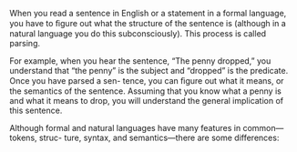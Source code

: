 When you read a sentence in English or a statement in a formal language, you have to ﬁgure out what the structure of the sentence is (although in a natural language you do this subconsciously). This process is called parsing.

For example, when you hear the sentence, “The penny dropped,” you understand that “the penny” is the subject and “dropped” is the predicate. Once you have parsed a sen- tence, you can ﬁgure out what it means, or the semantics of the sentence. Assuming that you know what a penny is and what it means to drop, you will understand the general implication of this sentence.

Although formal and natural languages have many features in common—tokens, struc- ture, syntax, and semantics—there are some differences: